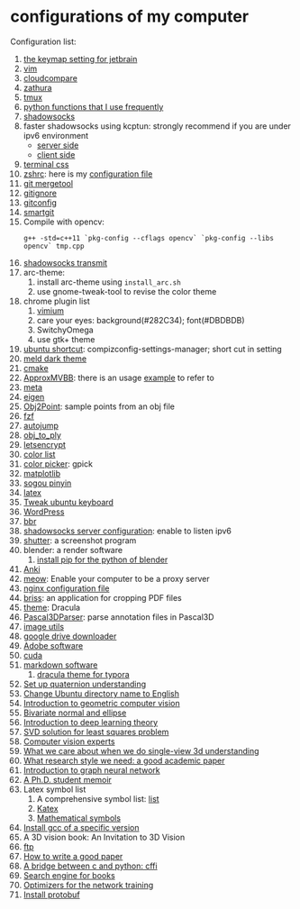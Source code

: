 # configurations of my computer

Configuration list:

1. [the keymap setting for jetbrain](./jetbrain_settings.jar)
2. [vim](https://github.com/wwtalwtaw/.vim/)
3. [cloudcompare](./install_cc.sh)
4. [zathura](./zathurarc)
5. [tmux](./.tmux.conf)
6. [python functions that I use frequently](./my_pyfun)
7. [shadowsocks](./ss/install_ss.sh)
8. faster shadowsocks using kcptun: strongly recommend if you are under ipv6 environment
    * [server side](./ss/fast_server.sh)
    * [client side](./ss/fast_client.sh)
9. [terminal css](./gtk.css)
10. [zshrc](./install_zsh.sh): here is my [configuration file](./.zshrc)
12. [git mergetool](./git_meld.sh)
13. [gitignore](./.gitignore)
15. [gitconfig](./.gitconfig)
16. [smartgit](./install_sg.sh)
17. Compile with opencv:
    ```
    g++ -std=c++11 `pkg-config --cflags opencv` `pkg-config --libs opencv` tmp.cpp
    ```
18. [shadowsocks transmit](./ss/haproxy.cfg)
19. arc-theme:
    1. install arc-theme using `install_arc.sh`
    2. use gnome-tweak-tool to revise the color theme
20. chrome plugin list
    1. [vimium](./vimium_options.md)
    2. care your eyes: background(#282C34); font(#DBDBDB)
    3. SwitchyOmega
    4. use gtk+ theme
21. [ubuntu shortcut](./ubuntu_shortcut.md): compizconfig-settings-manager; short cut in setting
22. [meld dark theme](./meld.css)
23. [cmake](./install_cmake.sh)
24. [ApproxMVBB](./install_approxmvbb.sh): there is an usage [example](./ApproxMVBB) to refer to
25. [meta](./install_meta.sh)
26. [eigen](./install_eigen.sh)
27. [Obj2Point](./Obj2Point): sample points from an obj file
28. [fzf](./install_fzf.sh)
29. [autojump](./install_autojump.sh)
30. [obj_to_ply](./obj_to_ply)
31. [letsencrypt](./letsencrypt)
32. [color list](./color_list)
33. [color picker](./install_gpick.sh): gpick
34. [matplotlib](./matplotlib)
35. [sogou pinyin](./install_sogou.sh)
36. [latex](./latex)
37. [Tweak ubuntu keyboard](./tweak_keyboard.md)
38. [WordPress](./install_wordpress.sh)
39. [bbr](./ss/install_bbr.sh)
40. [shadowsocks server configuration](./ss/config.json): enable to listen ipv6
41. [shutter](./install_shutter.sh): a screenshot program
42. blender: a render software
    1. [install pip for the python of blender](./blender/install_pip.py)
43. [Anki](./Anki)
44. [meow](./meow): Enable your computer to be a proxy server
45. [nginx configuration file](./nginx_default)
46. [briss](./briss): an application for cropping PDF files
47. [theme](https://draculatheme.com): Dracula
48. [Pascal3DParser](./parse_pascal3d.py): parse annotation files in Pascal3D
49. [image utils](./img_utils.py)
50. [google drive downloader](./download_gdrive.py)
51. [Adobe software](https://xclient.info/a/442c40e1-b2f5-74da-7f0b-9611072d3d7a.html)
52. [cuda](./install_cuda.sh)
53. [markdown software](typora)
    1. [dracula theme for typora](https://github.com/oguhpereira/dracula-typora)
54. [Set up quaternion understanding](./install_quaternion.md)
55. [Change Ubuntu directory name to English](./ubuntu_dir_Engligh.sh)
56. [Introduction to geometric computer vision](./install_3dv.md)
57. [Bivariate normal and ellipse](./bivariate_normal.pdf)
58. [Introduction to deep learning theory](https://zhuanlan.zhihu.com/p/22067439)
59. [SVD solution for least squares problem](https://math.stackexchange.com/questions/974193/why-does-svd-provide-the-least-squares-and-least-norm-solution-to-a-x-b)
60. [Computer vision experts](./expert.txt)
61. [What we care about when we do single-view 3d understanding](./single_view_3d.md)
62. [What research style we need: a good academic paper](https://arxiv.org/pdf/1705.02193.pdf)
63. [Introduction to graph neural network](./graph_neural_network.md)
64. [A Ph.D. student memoir](http://www.pgbovine.net/PhD-memoir/pguo-PhD-grind.pdf)
65. Latex symbol list
    1. A comprehensive symbol list: [list](http://tug.ctan.org/info/symbols/comprehensive/symbols-a4.pdf)
    2. [Katex](https://katex.org/docs/supported.html)
    3. [Mathematical symbols](https://oeis.org/wiki/List_of_LaTeX_mathematical_symbols)
66. [Install gcc of a specific version](./install_gcc.sh)
67. A 3D vision book: An Invitation to 3D Vision
68. [ftp](./install_ftp.sh)
69. [How to write a good paper](./install_paper_writing.md)
70. [A bridge between c and python: cffi](./cffi)
71. [Search engine for books](https://libgen.is)
72. [Optimizers for the network training](https://zhuanlan.zhihu.com/p/32230623)
73. [Install protobuf](./install_protobuf.sh)

